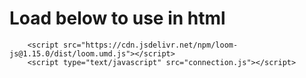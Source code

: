 # Load below to use in html

        <script src="https://cdn.jsdelivr.net/npm/loom-js@1.15.0/dist/loom.umd.js"></script>
        <script type="text/javascript" src="connection.js"></script>